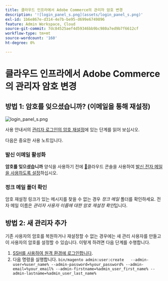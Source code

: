 ```yaml
---
title: 클라우드 인프라에서 Adobe Commerce의 관리자 암호 변경
description: '![login_panel_s.png](assets/login_panel_s.png)'
exl-id: 1b6e867e-d314-4e7b-be95-d699e6749896
feature: Admin Workspace, Cloud
source-git-commit: 7dc84525aef4d59346bb9bc980a7ed9b7f6612cf
workflow-type: tm+mt
source-wordcount: '160'
ht-degree: 0%

---
```


# 클라우드 인프라에서 Adobe Commerce의 관리자 암호 변경

## 방법 1: 암호를 잊으셨습니까? (이메일을 통해 재설정)

![login_panel_s.png](assets/login_panel_s.png)

사용 안내서의 [관리자 로그인의 암호 재설정](https://experienceleague.adobe.com/docs/commerce-admin/start/admin/admin-signin.html#admin-sign-in)에 있는 단계를 읽어 보십시오.

다음은 중요한 사용 노트입니다.

### 발신 이메일 활성화

**암호를 잊으셨습니까** 양식을 사용하기 전에 [&#128279;](https://experienceleague.adobe.com/docs/commerce-cloud-service/user-guide/project/overview.html)클라우드 콘솔을 사용하여 [발신 전자 메일을 사용하도록 설정](https://experienceleague.adobe.com/docs/commerce-cloud-service/user-guide/project/outgoing-emails.html)하십시오.

### 정크 메일 폴더 확인

암호 재설정 링크가 있는 메시지를 찾을 수 없는 경우 *정크 메일* 폴더를 확인하세요. 전자 메일 이름은 *관리자 사용자 이름에 대한 암호 재설정 확인*&#x200B;입니다.

## 방법 2: 새 관리자 추가

기존 사용자의 암호를 복원하거나 재설정할 수 없는 경우에는 새 관리 사용자를 만들고 이 사용자의 암호를 설정할 수 있습니다. 이렇게 하려면 다음 단계를 수행합니다.

1. [SSH를 사용하여 원격 환경에 로그인합니다](https://experienceleague.adobe.com/docs/commerce-cloud-service/user-guide/develop/secure-connections.html).
1. 다음 명령을 실행합니다. `bin/magento admin:user:create   --admin-user=%user_name% --admin-password=%your_password% --admin-email=%your_email% --admin-firstname=%admin_user_first_name% --admin-lastname=%admin_user_last_name%`

